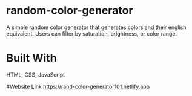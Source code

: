# random-color-generator

A simple random color generator that generates colors and their english equivalent. Users can filter by
saturation, brightness, or color range.

# Built With
HTML, CSS, JavaScript

#Website Link
https://rand-color-generator101.netlify.app
